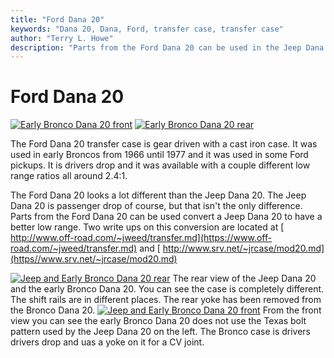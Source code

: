 ```yaml
---
title: "Ford Dana 20"
keywords: "Dana 20, Dana, Ford, transfer case, transfer case"
author: "Terry L. Howe"
description: "Parts from the Ford Dana 20 can be used in the Jeep Dana 20 to enhance the low range."
---
```

# Ford Dana 20

[![Early Bronco Dana 20 front](/img/xfer/updates/ford/br20b_.jpg)](/img/xfer/updates/ford/br20b.jpg) [![Early Bronco Dana 20 rear](/img/xfer/updates/ford/br20a_.jpg)](/img/xfer/updates/ford/br20a.jpg) 

The Ford Dana 20 transfer case is gear driven with a cast iron case. It was used in early Broncos from 1966 until 1977 and it was used in some Ford pickups. It is drivers drop and it was available with a couple different low range ratios all around 2.4:1.

The Ford Dana 20 looks a lot different than the Jeep Dana 20. The Jeep Dana 20 is passenger drop of course, but that isn't the only difference. Parts from the Ford Dana 20 can be used convert a Jeep Dana 20 to have a better low range. Two write ups on this conversion are located at [ http://www.off-road.com/~jweed/transfer.md](https://www.off-road.com/~jweed/transfer.md) and [ http://www.srv.net/~jrcase/mod20.md](https//www.srv.net/~jrcase/mod20.md)

[![Jeep and Early Bronco Dana 20 rear](/img/xfer/updates/ford/br20c_.jpg)](/img/xfer/updates/ford/br20c.jpg) The rear view of the Jeep Dana 20 and the early Bronco Dana 20. You can see the case is completely different. The shift rails are in different places. The rear yoke has been removed from the Bronco Dana 20. [![Jeep and Early Bronco Dana 20 front](/img/xfer/updates/ford/br20d_.jpg)](/img/xfer/updates/ford/br20d.jpg) From the front view you can see the early Bronco Dana 20 does not use the Texas bolt pattern used by the Jeep Dana 20 on the left. The Bronco case is drivers drivers drop and uas a yoke on it for a CV joint.